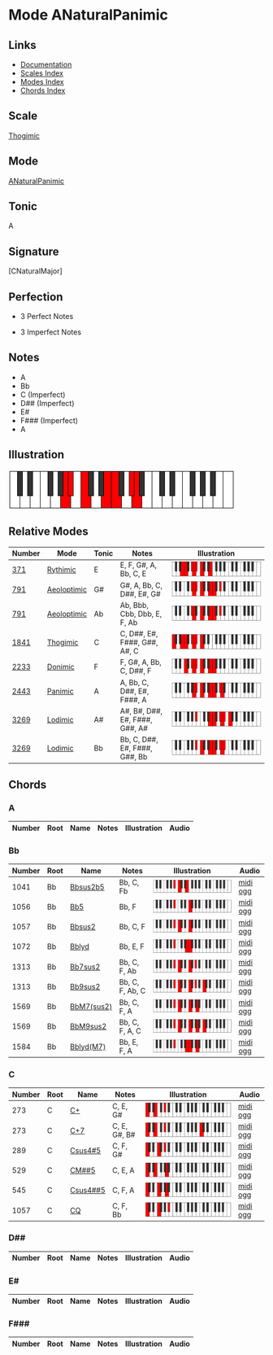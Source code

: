 # Mode ANaturalPanimic

## Links

- [Documentation](index.md)
- [Scales Index](Scales.md)
- [Modes Index](Modes.md)
- [Chords Index](Chords.md)

## Scale

[Thogimic](ScaleThogimic.md)

## Mode

[ANaturalPanimic](ModeANaturalPanimic.md)

## Tonic

A

## Signature

[CNaturalMajor]

## Perfection

 - 3 Perfect Notes

 - 3 Imperfect Notes

## Notes

- A
- Bb
- C (Imperfect)
- D## (Imperfect)
- E#
- F### (Imperfect)
- A

## Illustration

![ANaturalPanimic](ModeANaturalPanimic.png)

## Relative Modes

| Number | Mode | Tonic | Notes | Illustration |
|--------|------|-------|-------|--------------|
| [371](https://ianring.com/musictheory/scales/371) | [Rythimic](ModeRythimic.md) | E | E, F, G#, A, Bb, C, E | ![ENaturalRythimic](ModeENaturalRythimic.png) |
| [791](https://ianring.com/musictheory/scales/791) | [Aeoloptimic](ModeAeoloptimic.md) | G# | G#, A, Bb, C, D##, E#, G# | ![GSharpAeoloptimic](ModeGSharpAeoloptimic.png) |
| [791](https://ianring.com/musictheory/scales/791) | [Aeoloptimic](ModeAeoloptimic.md) | Ab | Ab, Bbb, Cbb, Dbb, E, F, Ab | ![AFlatAeoloptimic](ModeAFlatAeoloptimic.png) |
| [1841](https://ianring.com/musictheory/scales/1841) | [Thogimic](ModeThogimic.md) | C | C, D##, E#, F###, G##, A#, C | ![CNaturalThogimic](ModeCNaturalThogimic.png) |
| [2233](https://ianring.com/musictheory/scales/2233) | [Donimic](ModeDonimic.md) | F | F, G#, A, Bb, C, D##, F | ![FNaturalDonimic](ModeFNaturalDonimic.png) |
| [2443](https://ianring.com/musictheory/scales/2443) | [Panimic](ModePanimic.md) | A | A, Bb, C, D##, E#, F###, A | ![ANaturalPanimic](ModeANaturalPanimic.png) |
| [3269](https://ianring.com/musictheory/scales/3269) | [Lodimic](ModeLodimic.md) | A# | A#, B#, D##, E#, F###, G##, A# | ![ASharpLodimic](ModeASharpLodimic.png) |
| [3269](https://ianring.com/musictheory/scales/3269) | [Lodimic](ModeLodimic.md) | Bb | Bb, C, D##, E#, F###, G##, Bb | ![BFlatLodimic](ModeBFlatLodimic.png) |

## Chords

### A

| Number | Root | Name | Notes | Illustration | Audio |
|--------|------|------|-------|--------------|-------|

### Bb

| Number | Root | Name | Notes | Illustration | Audio |
|--------|------|------|-------|--------------|-------|
| 1041 | Bb | [Bbsus2b5](ChordBFlatSuspendedSecondFlatFifth.md) | Bb, C, Fb | ![Bbsus2b5](ChordBFlatSuspendedSecondFlatFifthRootPosition.png) | [midi](ChordBFlatSuspendedSecondFlatFifthRootPosition.mid) [ogg](ChordBFlatSuspendedSecondFlatFifthRootPosition.ogg) |
| 1056 | Bb | [Bb5](ChordBFlatPowerChord.md) | Bb, F | ![Bb5](ChordBFlatPowerChordRootPosition.png) | [midi](ChordBFlatPowerChordRootPosition.mid) [ogg](ChordBFlatPowerChordRootPosition.ogg) |
| 1057 | Bb | [Bbsus2](ChordBFlatSuspendedSecond.md) | Bb, C, F | ![Bbsus2](ChordBFlatSuspendedSecondRootPosition.png) | [midi](ChordBFlatSuspendedSecondRootPosition.mid) [ogg](ChordBFlatSuspendedSecondRootPosition.ogg) |
| 1072 | Bb | [Bblyd](ChordBFlatLydian.md) | Bb, E, F | ![Bblyd](ChordBFlatLydianRootPosition.png) | [midi](ChordBFlatLydianRootPosition.mid) [ogg](ChordBFlatLydianRootPosition.ogg) |
| 1313 | Bb | [Bb7sus2](ChordBFlatDominantSeventhSuspendedSecond.md) | Bb, C, F, Ab | ![Bb7sus2](ChordBFlatDominantSeventhSuspendedSecondRootPosition.png) | [midi](ChordBFlatDominantSeventhSuspendedSecondRootPosition.mid) [ogg](ChordBFlatDominantSeventhSuspendedSecondRootPosition.ogg) |
| 1313 | Bb | [Bb9sus2](ChordBFlatDominantNinthSuspendedSecond.md) | Bb, C, F, Ab, C | ![Bb9sus2](ChordBFlatDominantNinthSuspendedSecondRootPosition.png) | [midi](ChordBFlatDominantNinthSuspendedSecondRootPosition.mid) [ogg](ChordBFlatDominantNinthSuspendedSecondRootPosition.ogg) |
| 1569 | Bb | [BbM7(sus2)](ChordBFlatMajorSeventhSuspendedSecond.md) | Bb, C, F, A | ![BbM7(sus2)](ChordBFlatMajorSeventhSuspendedSecondRootPosition.png) | [midi](ChordBFlatMajorSeventhSuspendedSecondRootPosition.mid) [ogg](ChordBFlatMajorSeventhSuspendedSecondRootPosition.ogg) |
| 1569 | Bb | [BbM9sus2](ChordBFlatMajorNinthSuspendedSecond.md) | Bb, C, F, A, C | ![BbM9sus2](ChordBFlatMajorNinthSuspendedSecondRootPosition.png) | [midi](ChordBFlatMajorNinthSuspendedSecondRootPosition.mid) [ogg](ChordBFlatMajorNinthSuspendedSecondRootPosition.ogg) |
| 1584 | Bb | [Bblyd(M7)](ChordBFlatLydianMajorSeventh.md) | Bb, E, F, A | ![Bblyd(M7)](ChordBFlatLydianMajorSeventhRootPosition.png) | [midi](ChordBFlatLydianMajorSeventhRootPosition.mid) [ogg](ChordBFlatLydianMajorSeventhRootPosition.ogg) |

### C

| Number | Root | Name | Notes | Illustration | Audio |
|--------|------|------|-------|--------------|-------|
| 273 | C | [C+](ChordCNaturalAugmented.md) | C, E, G# | ![C+](ChordCNaturalAugmentedRootPosition.png) | [midi](ChordCNaturalAugmentedRootPosition.mid) [ogg](ChordCNaturalAugmentedRootPosition.ogg) |
| 273 | C | [C+7](ChordCNaturalAugmentedAugmentedSeventh.md) | C, E, G#, B# | ![C+7](ChordCNaturalAugmentedAugmentedSeventhRootPosition.png) | [midi](ChordCNaturalAugmentedAugmentedSeventhRootPosition.mid) [ogg](ChordCNaturalAugmentedAugmentedSeventhRootPosition.ogg) |
| 289 | C | [Csus4#5](ChordCNaturalSuspendedFourthSharpFifth.md) | C, F, G# | ![Csus4#5](ChordCNaturalSuspendedFourthSharpFifthRootPosition.png) | [midi](ChordCNaturalSuspendedFourthSharpFifthRootPosition.mid) [ogg](ChordCNaturalSuspendedFourthSharpFifthRootPosition.ogg) |
| 529 | C | [CM##5](ChordCNaturalMajorDoubleSharpFifth.md) | C, E, A | ![CM##5](ChordCNaturalMajorDoubleSharpFifthRootPosition.png) | [midi](ChordCNaturalMajorDoubleSharpFifthRootPosition.mid) [ogg](ChordCNaturalMajorDoubleSharpFifthRootPosition.ogg) |
| 545 | C | [Csus4##5](ChordCNaturalSuspendedFourthDoubleSharpFifth.md) | C, F, A | ![Csus4##5](ChordCNaturalSuspendedFourthDoubleSharpFifthRootPosition.png) | [midi](ChordCNaturalSuspendedFourthDoubleSharpFifthRootPosition.mid) [ogg](ChordCNaturalSuspendedFourthDoubleSharpFifthRootPosition.ogg) |
| 1057 | C | [CQ](ChordCNaturalQuartal.md) | C, F, Bb | ![CQ](ChordCNaturalQuartalRootPosition.png) | [midi](ChordCNaturalQuartalRootPosition.mid) [ogg](ChordCNaturalQuartalRootPosition.ogg) |

### D##

| Number | Root | Name | Notes | Illustration | Audio |
|--------|------|------|-------|--------------|-------|

### E#

| Number | Root | Name | Notes | Illustration | Audio |
|--------|------|------|-------|--------------|-------|

### F###

| Number | Root | Name | Notes | Illustration | Audio |
|--------|------|------|-------|--------------|-------|

